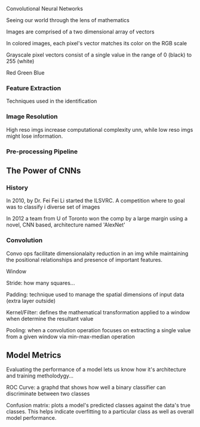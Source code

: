 Convolutional Neural Networks

Seeing our world through the lens of mathematics

Images are comprised of a two dimensional array of vectors

In colored images, each pixel's vector matches its color on the RGB scale

Grayscale pixel vectors consist of a single value in the range of 0 (black) to 255 (white)

Red Green Blue


### Feature Extraction

Techniques used in the identification 

### Image Resolution 
High reso imgs increase computational complexity unn, while low reso imgs might lose information.


### Pre-processing Pipeline


## The Power of CNNs

### History

In 2010, by Dr. Fei Fei Li started the ILSVRC. A competition where to goal was to classify i diverse set of images

In 2012 a team from U of Toronto won the comp by a large margin using a novel, CNN based, architecture named 'AlexNet'

### Convolution

Convo ops facilitate dimensionalaity reduction in an img while maintaining the positional relationships and presence of important features.

Window

Stride: how many squares...

Padding: technique used to manage the spatial dimensions of input data (extra layer outside)

Kernel/Filter: defines the mathematical transformation applied to a window when determine the resultant value

Pooling: when a convolution operation focuses on extracting a single value from a given window via min-max-median operation

## Model Metrics

Evaluating the performance of a model lets us know how it's architecture and training metholodygy...


ROC Curve: a graphd that shows how well a binary classifier can discriminate between two classes

Confusion matrix: plots a model's predicted classes against the data's true classes. This helps indicate overfitting to a particular class as well as overall model performance.






